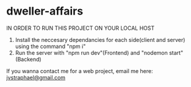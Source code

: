 # dweller-affairs

IN ORDER TO RUN THIS PROJECT ON YOUR LOCAL HOST
1. Install the neccesary dependancies for each side(client and server) using the command "npm i"
2. Run the server with "npm run dev"(Frontend) and "nodemon start"(Backend)

If you wanna contact me for a web project, email me here: jvstraphael@gmail.com

